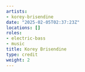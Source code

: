 ```yaml
---
artists:
- korey-brisendine
date: "2025-02-05T02:37:23Z"
locations: []
roles:
- electric-bass
- music
title: Korey Brisendine
type: credit
weight: 2
---
```

